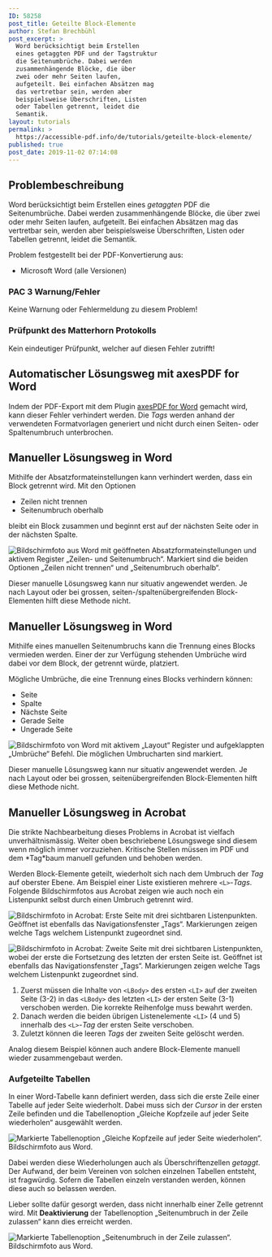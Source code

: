 ```yaml
---
ID: 58258
post_title: Geteilte Block-Elemente
author: Stefan Brechbühl
post_excerpt: >
  Word berücksichtigt beim Erstellen
  eines getaggten PDF und der Tagstruktur
  die Seitenumbrüche. Dabei werden
  zusammenhängende Blöcke, die über
  zwei oder mehr Seiten laufen,
  aufgeteilt. Bei einfachen Absätzen mag
  das vertretbar sein, werden aber
  beispielsweise Überschriften, Listen
  oder Tabellen getrennt, leidet die
  Semantik.
layout: tutorials
permalink: >
  https://accessible-pdf.info/de/tutorials/geteilte-block-elemente/
published: true
post_date: 2019-11-02 07:14:08
---
```

## Problembeschreibung

Word berücksichtigt beim Erstellen eines *getaggten* PDF die Seitenumbrüche. Dabei werden zusammenhängende Blöcke, die über zwei oder mehr Seiten laufen, aufgeteilt. Bei einfachen Absätzen mag das vertretbar sein, werden aber beispielsweise Überschriften, Listen oder Tabellen getrennt, leidet die Semantik.

Problem festgestellt bei der PDF-Konvertierung aus:

- Microsoft Word (alle Versionen)

### PAC 3 Warnung/Fehler

Keine Warnung oder Fehlermeldung zu diesem Problem!

### Prüfpunkt des Matterhorn Protokolls

Kein eindeutiger Prüfpunkt, welcher auf diesen Fehler zutrifft!

## Automatischer Lösungsweg mit axesPDF for Word

Indem der PDF-Export mit dem Plugin [axesPDF for Word](https://www.axes4.com/axespdf-for-word-ueberblick.html) gemacht wird, kann dieser Fehler verhindert werden. Die *Tags* werden anhand der verwendeten Formatvorlagen generiert und nicht durch einen Seiten- oder Spaltenumbruch unterbrochen.

## Manueller Lösungsweg in Word

Mithilfe der Absatzformateinstellungen kann verhindert werden, dass ein Block getrennt wird. Mit den Optionen

- Zeilen nicht trennen
- Seitenumbruch oberhalb

bleibt ein Block zusammen und beginnt erst auf der nächsten Seite oder in der nächsten Spalte.

![Bildschirmfoto aus Word mit geöffneten Absatzformateinstellungen und aktivem Register „Zeilen- und Seitenumbruch“. Markiert sind die beiden Optionen „Zeilen nicht trennen“ und „Seitenumbruch oberhalb“.](https://accessible-pdf.info/content/uploads/word-absatzformat-seitenumbruch.png)

<div class="warning-block" markdown="1">
Dieser manuelle Lösungsweg kann nur situativ angewendet werden. Je nach Layout oder bei grossen, seiten-/spaltenübergreifenden Block-Elementen hilft diese Methode nicht.
</div>

## Manueller Lösungsweg in Word

Mithilfe eines manuellen Seitenumbruchs kann die Trennung eines Blocks vermieden werden. Einer der zur Verfügung stehenden Umbrüche wird dabei vor dem Block, der getrennt würde, platziert.

Mögliche Umbrüche, die eine Trennung eines Blocks verhindern können:

- Seite
- Spalte
- Nächste Seite
- Gerade Seite
- Ungerade Seite

![Bildschirmfoto von Word mit aktivem „Layout“ Register und aufgeklappten „Umbrüche“ Befehl. Die möglichen Umbrucharten sind markiert.](https://accessible-pdf.info/content/uploads/word-umbrueche.png)

<div class="warning-block" markdown="1">
Dieser manuelle Lösungsweg kann nur situativ angewendet werden. Je nach Layout oder bei grossen, seitenübergreifenden Block-Elementen hilft diese Methode nicht.
</div>

## Manueller Lösungsweg in Acrobat

<div class="warning-block" markdown="1">
Die strikte Nachbearbeitung dieses Problems in Acrobat ist vielfach unverhältnismässig. Weiter oben beschriebene Lösungswege sind diesem wenn möglich immer vorzuziehen. Kritische Stellen müssen im PDF und dem *Tag*baum manuell gefunden und behoben werden.
</div>

Werden Block-Elemente geteilt, wiederholt sich nach dem Umbruch der *Tag* auf oberster Ebene. Am Beispiel einer Liste existieren mehrere `<L>`-*Tags*. Folgende Bildschirmfotos aus Acrobat zeigen wie auch noch ein Listenpunkt selbst durch einen Umbruch getrennt wird.

![Bildschirmfoto in Acrobat: Erste Seite mit drei sichtbaren Listenpunkten. Geöffnet ist ebenfalls das Navigationsfenster „Tags“. Markierungen zeigen welche Tags welchem Listenpunkt zugeordnet sind.](https://accessible-pdf.info/content/uploads/acrobat-liste-geteilt-1.png)

![Bildschirmfoto in Acrobat: Zweite Seite mit drei sichtbaren Listenpunkten, wobei der erste die Fortsetzung des letzten der ersten Seite ist. Geöffnet ist ebenfalls das Navigationsfenster „Tags“. Markierungen zeigen welche Tags welchem Listenpunkt zugeordnet sind.](https://accessible-pdf.info/content/uploads/acrobat-liste-geteilt-2.png) 

1. Zuerst müssen die Inhalte von `<LBody>` des ersten `<LI>` auf der zweiten Seite (3-2) in das `<LBody>` des letzten `<LI>` der ersten Seite (3-1) verschoben werden. Die korrekte Reihenfolge muss bewahrt werden.
2. Danach werden die beiden übrigen Listenelemente `<LI>` (4 und 5) innerhalb des `<L>`-*Tag* der ersten Seite verschoben.
3. Zuletzt können die leeren *Tags* der zweiten Seite gelöscht werden.

Analog diesem Beispiel können auch andere Block-Elemente manuell wieder zusammengebaut werden. 

### Aufgeteilte Tabellen

In einer Word-Tabelle kann definiert werden, dass sich die erste Zeile einer Tabelle auf jeder Seite wiederholt. Dabei muss sich der *Cursor* in der ersten Zeile befinden und die Tabellenoption „Gleiche Kopfzeile auf jeder Seite wiederholen“ ausgewählt werden.

![Markierte Tabellenoption „Gleiche Kopfzeile auf jeder Seite wiederholen“. Bildschirmfoto aus Word.](https://accessible-pdf.info/content/uploads/word-tabelle-kopfzeile-wiederholen.png)

Dabei werden diese Wiederholungen auch als Überschriftenzellen *getaggt*. Der Aufwand, der beim Vereinen von solchen einzelnen Tabellen entsteht, ist fragwürdig. Sofern die Tabellen einzeln verstanden werden, können diese auch so belassen werden.

Lieber sollte dafür gesorgt werden, dass nicht innerhalb einer Zelle getrennt wird. Mit **Deaktivierung** der Tabellenoption „Seitenumbruch in der Zeile zulassen“ kann dies erreicht werden.

![Markierte Tabellenoption „Seitenumbruch in der Zeile zulassen“. Bildschirmfoto aus Word.](https://accessible-pdf.info/content/uploads/word-tabelle-zeile-nicht-trennen.png)